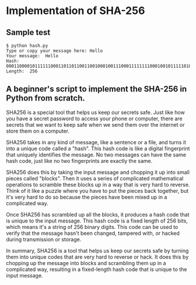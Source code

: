 # Implementation of SHA-256

## Sample test 

```
$ python hash.py
Type or copy your message here: Hello
Your message:  Hello
Hash:  0001100001011111100011011011001100100010011100011111111000100101111101010110000110100110111111001001001110001011001011100010011001000011000001101110110000110000010011101101101001010001100000000000011111010001011101100100100000100110001110000001100101101001
Length:  256
```

## A beginner's script to implement the SHA-256 in Python from scratch.

SHA256 is a special tool that helps us keep our secrets safe. Just like how you have a secret password to access your phone or computer, there are secrets that we want to keep safe when we send them over the internet or store them on a computer.

SHA256 takes in any kind of message, like a sentence or a file, and turns it into a unique code called a "hash". This hash code is like a digital fingerprint that uniquely identifies the message. No two messages can have the same hash code, just like no two fingerprints are exactly the same.

SHA256 does this by taking the input message and chopping it up into small pieces called "blocks". Then it uses a series of complicated mathematical operations to scramble these blocks up in a way that is very hard to reverse. Think of it like a puzzle where you have to put the pieces back together, but it's very hard to do so because the pieces have been mixed up in a complicated way.

Once SHA256 has scrambled up all the blocks, it produces a hash code that is unique to the input message. This hash code is a fixed length of 256 bits, which means it's a string of 256 binary digits. This code can be used to verify that the message hasn't been changed, tampered with, or hacked during transmission or storage.

In summary, SHA256 is a tool that helps us keep our secrets safe by turning them into unique codes that are very hard to reverse or hack. It does this by chopping up the message into blocks and scrambling them up in a complicated way, resulting in a fixed-length hash code that is unique to the input message.
